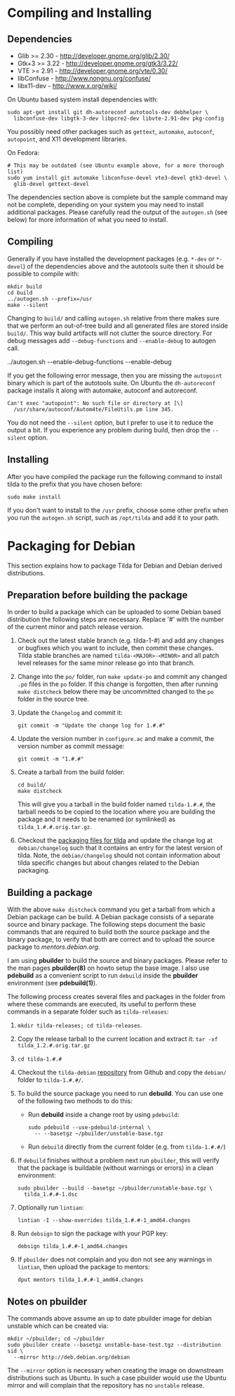 # Compiling and Installing

## Dependencies

 * Glib >= 2.30 - http://developer.gnome.org/glib/2.30/
 * Gtk+3 >= 3.22 - http://developer.gnome.org/gtk3/3.22/
 * VTE >= 2.91 - http://developer.gnome.org/vte/0.30/
 * libConfuse - http://www.nongnu.org/confuse/
 * libx11-dev - http://www.x.org/wiki/

On Ubuntu based system install dependencies with:

    sudo apt-get install git dh-autoreconf autotools-dev debhelper \
      libconfuse-dev libgtk-3-dev libpcre2-dev libvte-2.91-dev pkg-config

You possibly need other packages such as `gettext`, `automake`, 
`autoconf`, `autopoint`, and X11 development libraries.

On Fedora:

    # This may be outdated (see Ubuntu example above, for a more thorough list)
    sudo yum install git automake libconfuse-devel vte3-devel gtk3-devel \
      glib-devel gettext-devel

The dependencies section above is complete but the sample command may not be
complete, depending on your system you may need to install additional packages.
Please carefully read the output of the `autogen.sh` (see below) for more
information of what you need to install.

## Compiling

Generally if you have installed the development packages (e.g. `*-dev` or
`*-devel`) of the dependencies above and the autotools suite then it should
be possible to compile with:

    mkdir build
    cd build
    ../autogen.sh --prefix=/usr
    make --silent

Changing to `build/` and calling `autogen.sh` relative from there makes sure
that we perform an out-of-tree build and all generated files are stored inside
`build/`. This way build artifacts will not clutter the source directory.
For debug messages add `--debug-functions` and `--enable-debug` to autogen call.

   ../autogen.sh --enable-debug-functions --enable-debug

If you get the following error message, then you are missing the `autopoint`
binary which is part of the autotools suite. On Ubuntu the `dh-autoreconf`
package installs it along with automake, autoconf and autoreconf.

    Can't exec "autopoint": No such file or directory at [\]
      /usr/share/autoconf/Autom4te/FileUtils.pm line 345.

You do not need the `--silent` option, but I prefer to use it to reduce the
output a bit. If you experience any problem during build, then drop the
`--silent` option.

## Installing

After you have compiled the package run the following command to install tilda
to the prefix that you have chosen before:

    sudo make install

If you don't want to install to the `/usr` prefix, choose some other prefix
when you run the `autogen.sh` script, such as `/opt/tilda` and add it to your
path.

# Packaging for Debian

This section explains how to package Tilda for Debian and Debian derived
distributions.

## Preparation before building the package

In order to build a package which can be uploaded to some Debian based
distribution the following steps are necessary. Replace '#' with the number of
the current minor and patch release version.

 1. Check out the latest stable branch (e.g. tilda-1-#)
   and add any changes or bugfixes which you want to include,
   then commit these changes. Tilda stable branches are named
   `tilda-<MAJOR>-<MINOR>` and all patch level releases for the same minor
   release go into that branch.
 2. Change into the `po/` folder, run `make update-po` and commit any changed
    `.po` files in the `po` folder. If this change is forgotten, then after
    running `make distcheck` below there may be uncommitted changed to the `po`
    folder in the source tree.
 3. Update the `Changelog` and commit it:

        git commit -m "Update the change log for 1.#.#"
 4. Update the version number in `configure.ac` and make
   a commit, the version number as commit message:

        git commit -m "1.#.#"
 5. Create a tarball from the build folder:

        cd build/
        make distcheck
    
    This will give you a tarball in the build folder named `tilda-1.#.#`, the
    tarball needs to be copied to the location where you are building the
    package and it needs to be renamed (or symlinked) as
    `tilda_1.#.#.orig.tar.gz`.

 6. Checkout the [packaging files for tilda][1] and update the change log at
    `debian/changelog` such that it contains an entry for the latest version
    of tilda. Note, the `debian/changelog` should not contain information about
    tilda specific changes but about changes related to the Debian packaging.

## Building a package

With the above `make distcheck` command you get a tarball from which a Debian
package can be build. A Debian package consists of a separate source and binary
package. The following steps document the basic commands that are required to
build both the source package and the binary package, to verify that both are
correct and to upload the source package to *mentors.debian.org*.

I am using **pbuilder** to build the source and binary packages.
Please refer to the man pages **pbuilder(8)** on howto 
setup the base image. I also use **pdebuild** as a convenient script to
run `debuild` inside the **pbuilder** environment (see **pdebuild(1)**).

The following process creates several files and packages in the folder from
where these commands are executed, its useful to perform these commands in a
separate folder such as `tilda-releases`:

 1. `mkdir tilda-releases; cd tilda-releases`.
 2. Copy the release tarball to the current location and extract it:
    `tar -xf tilda_1.2.#.orig.tar.gz`
 3. `cd tilda-1.#.#`
 4. Checkout the `tilda-debian` [repository][1] from Github and copy the
    `debian/` folder to `tilda-1.#.#/`.
 5. To build the source package you need to run **debuild**. You can use one of
    the following two methods to do this:
    * Run **debuild** inside a change root by using `pdebuild`:
    
          sudo pdebuild --use-pdebuild-internal \
            -- --basetgz ~/pbuilder/unstable-base.tgz
    * Run `debuild` directly from the current folder (e.g. from `tilda-1.#.#/`)
 6. If `debuild` finishes without a problem next run `pbuilder`, this will
    verify that the package is buildable (without warnings or errors) in a clean
    environment:

        sudo pbuilder --build --basetgz ~/pbuilder/unstable-base.tgz \
          tilda_1.#.#-1.dsc
 7. Optionally run `lintian`:
 
        lintian -I --show-overrides tilda_1.#.#-1_amd64.changes
 8. Run `debsign` to sign the package with your PGP key:
 
        debsign tilda_1.#.#-1_amd64.changes
 9. If `pbuilder` does not complain and you don not see any warnings in
    `lintian`, then upload the package to mentors:

        dput mentors tilda_1.#.#-1_amd64.changes

## Notes on pbuilder

The commands above assume an up to date pbuilder image for debian unstable
which can be created via:

    mkdir ~/pbuilder; cd ~/pbuilder
    sudo pbuilder create --basetgz unstable-base-test.tgz --distribution sid \
      --mirror http://deb.debian.org/debian

The `--mirror` option is necessary when creating the image on downstream
distributions such as Ubuntu. In such a case pbuilder would use the Ubuntu
mirror and will complain that the repository has no `unstable` release.

[1]: https://salsa.debian.org/debian/tilda/
